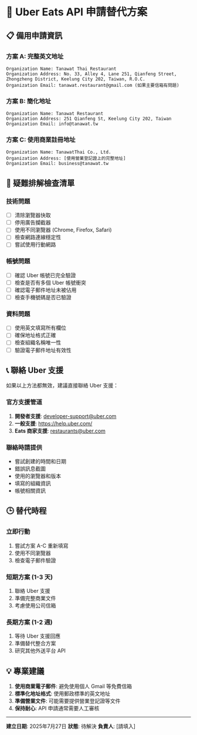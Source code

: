 # 🍔 Uber Eats API 申請替代方案

## 📋 備用申請資訊

### 方案 A: 完整英文地址
```
Organization Name: Tanawat Thai Restaurant
Organization Address: No. 33, Alley 4, Lane 251, Qianfeng Street, Zhongzheng District, Keelung City 202, Taiwan, R.O.C.
Organization Email: tanawat.restaurant@gmail.com (如果主要信箱有問題)
```

### 方案 B: 簡化地址
```
Organization Name: Tanawat Restaurant
Organization Address: 251 Qianfeng St, Keelung City 202, Taiwan
Organization Email: info@tanawat.tw
```

### 方案 C: 使用商業註冊地址
```
Organization Name: TanawatThai Co., Ltd.
Organization Address: [使用營業登記證上的完整地址]
Organization Email: business@tanawat.tw
```

## 🔧 疑難排解檢查清單

### 技術問題
- [ ] 清除瀏覽器快取
- [ ] 停用廣告攔截器
- [ ] 使用不同瀏覽器 (Chrome, Firefox, Safari)
- [ ] 檢查網路連線穩定性
- [ ] 嘗試使用行動網路

### 帳號問題
- [ ] 確認 Uber 帳號已完全驗證
- [ ] 檢查是否有多個 Uber 帳號衝突
- [ ] 確認電子郵件地址未被佔用
- [ ] 檢查手機號碼是否已驗證

### 資料問題
- [ ] 使用英文填寫所有欄位
- [ ] 確保地址格式正確
- [ ] 檢查組織名稱唯一性
- [ ] 驗證電子郵件地址有效性

## 📞 聯絡 Uber 支援

如果以上方法都無效，建議直接聯絡 Uber 支援：

### 官方支援管道
1. **開發者支援**: developer-support@uber.com
2. **一般支援**: https://help.uber.com/
3. **Eats 商家支援**: restaurants@uber.com

### 聯絡時請提供
- 嘗試創建的時間和日期
- 錯誤訊息截圖
- 使用的瀏覽器和版本
- 填寫的組織資訊
- 帳號相關資訊

## 🕒 替代時程

### 立即行動
1. 嘗試方案 A-C 重新填寫
2. 使用不同瀏覽器
3. 檢查電子郵件驗證

### 短期方案 (1-3 天)
1. 聯絡 Uber 支援
2. 準備完整商業文件
3. 考慮使用公司信箱

### 長期方案 (1-2 週)
1. 等待 Uber 支援回應
2. 準備替代整合方案
3. 研究其他外送平台 API

## 💡 專業建議

1. **使用商業電子郵件**: 避免使用個人 Gmail 等免費信箱
2. **標準化地址格式**: 使用郵政標準的英文地址
3. **準備營業文件**: 可能需要提供營業登記證等文件
4. **保持耐心**: API 申請通常需要人工審核

---

**建立日期**: 2025年7月27日
**狀態**: 待解決
**負責人**: [請填入]
